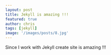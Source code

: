 ```yaml
---
layout: post
title: Jekyll is amazing !!!
featured: true
author: chris
tags: [jekyll]
image: '/images/posts/8.jpg'
---
```


Since I work with Jekyll create site is amazing !!!